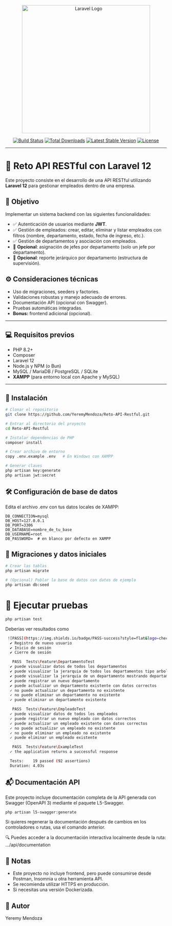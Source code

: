 <p align="center">
  <a href="https://laravel.com" target="_blank">
    <img src="https://raw.githubusercontent.com/laravel/art/master/logo-lockup/5%20SVG/2%20CMYK/1%20Full%20Color/laravel-logolockup-cmyk-red.svg" width="400" alt="Laravel Logo">
  </a>
</p>

<p align="center">
  <a href="https://github.com/laravel/framework/actions"><img src="https://github.com/laravel/framework/workflows/tests/badge.svg" alt="Build Status"></a>
  <a href="https://packagist.org/packages/laravel/framework"><img src="https://img.shields.io/packagist/dt/laravel/framework" alt="Total Downloads"></a>
  <a href="https://packagist.org/packages/laravel/framework"><img src="https://img.shields.io/packagist/v/laravel/framework" alt="Latest Stable Version"></a>
  <a href="https://packagist.org/packages/laravel/framework"><img src="https://img.shields.io/packagist/l/laravel/framework" alt="License"></a>
</p>

---

# 🧪 Reto API RESTful con Laravel 12

Este proyecto consiste en el desarrollo de una API RESTful utilizando **Laravel 12** para gestionar empleados dentro de una empresa.

## 🎯 Objetivo

Implementar un sistema backend con las siguientes funcionalidades:

- ✅ Autenticación de usuarios mediante **JWT**.
- ✅ Gestión de empleados: crear, editar, eliminar y listar empleados con filtros (nombre, departamento, estado, fecha de ingreso, etc.).
- ✅ Gestión de departamentos y asociación con empleados.
- 🔄 **Opcional**: asignación de jefes por departamento (solo un jefe por departamento).
- 🧭 **Opcional**: reporte jerárquico por departamento (estructura de supervisión).

## ⚙️ Consideraciones técnicas

- Uso de migraciones, seeders y factories.
- Validaciones robustas y manejo adecuado de errores.
- Documentación API (opcional con Swagger).
- Pruebas automáticas integradas.
- **Bonus:** frontend adicional (opcional).

---

## 💻 Requisitos previos

- PHP 8.2+
- Composer
- Laravel 12
- Node.js y NPM (o Bun)
- MySQL / MariaDB / PostgreSQL / SQLite
- **XAMPP** (para entorno local con Apache y MySQL)

---

## 🚀 Instalación

```bash
# Clonar el repositorio
git clone https://github.com/YeremyMendoza/Reto-API-Restful.git

# Entrar al directorio del proyecto
cd Reto-API-Restful

# Instalar dependencias de PHP
composer install

# Crear archivo de entorno
copy .env.example .env   # En Windows con XAMPP

# Generar claves
php artisan key:generate
php artisan jwt:secret
```
## 🛠️ Configuración de base de datos
Edita el archivo .env con tus datos locales de XAMPP:
```env
DB_CONNECTION=mysql
DB_HOST=127.0.0.1
DB_PORT=3306
DB_DATABASE=nombre_de_tu_base
DB_USERNAME=root
DB_PASSWORD=  # en blanco por defecto en XAMPP
```
## 🧱 Migraciones y datos iniciales
```bash
# Crear las tablas
php artisan migrate

# (Opcional) Poblar la base de datos con datos de ejemplo
php artisan db:seed
```
# 🧪 Ejecutar pruebas
```bash
php artisan test
```
Deberias ver resultados como
```bash
 ![PASS](https://img.shields.io/badge/PASS-success?style=flat&logo=checkmarx&logoColor=white&labelColor=green)  Tests\Feature\AuthTest
  ✔️ Registro de nuevo usuario                                                       2.76s  
  ✔️ Inicio de sesión                                                                0.05s  
  ✔️ Cierre de sesión                                                                0.04s  

   PASS  Tests\Feature\DepartamentoTest
  ✔️ puede visualizar datos de todos los departamentos                               0.05s  
  ✔️ puede visualizar la jerarquia de todos los departamentos tipo arbol             0.08s  
  ✔️ puede visualizar la jerarquia de un departamento mostrando departamento, encar… 0.05s  
  ✔️ puede registrar un nuevo departamento                                           0.06s  
  ✔️ puede actualizar un departamento existente con datos correctos                  0.06s  
  ✓ no puede actualizar un departamento no existente                                0.05s  
  ✓ no puede eliminar un departamento no existente                                  0.04s  
  ✓ puede eliminar un departamento existente                                        0.05s  

   PASS  Tests\Feature\EmpleadoTest
  ✓ puede visualizar datos de todos los empleados                                   0.05s  
  ✓ puede registrar un nuevo empleado con datos correctos                           0.05s  
  ✓ puede actualizar un empleado existente con datos correctos                      0.06s  
  ✓ no puede actualizar un empleado no existente                                    0.05s  
  ✓ no puede eliminar un empleado no existente                                      0.04s  
  ✓ puede eliminar un empleado existente                                            0.06s  

   PASS  Tests\Feature\ExampleTest
  ✓ the application returns a successful response                                   0.08s  

  Tests:    19 passed (92 assertions)
  Duration: 4.03s
```
## 📬 Documentación API

Este proyecto incluye documentación completa de la API generada con Swagger (OpenAPI 3) mediante el paquete L5-Swagger.

```bash
php artisan l5-swagger:generate
```
Si quieres regenerar la documentación después de cambios en los controladores o rutas, usa el comando anterior.

🔍 Puedes acceder a la documentación interactiva localmente desde la ruta: .../api/documentation


## 📌 Notas
- Este proyecto no incluye frontend, pero puede consumirse desde Postman, Insomnia u otra herramienta API.
- Se recomienda utilizar HTTPS en producción.
- Si necesitas una versión Dockerizada.
## 🤝 Autor
Yeremy Mendoza
